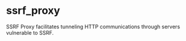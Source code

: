 # ssrf_proxy
SSRF Proxy facilitates tunneling HTTP communications through servers vulnerable to SSRF.
